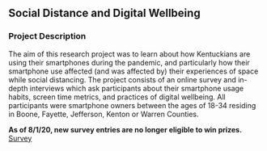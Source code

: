 ## Social Distance and Digital Wellbeing

### Project Description
The aim of this research project was to learn about how Kentuckians are using their smartphones during the pandemic, and particularly how their smartphone use affected (and was affected by) their experiences of space while social distancing. The project consists of an online survey and in-depth interviews which ask participants about their smartphone usage habits, screen time metrics, and practices of digital wellbeing. All participants were smartphone owners between the ages of 18-34 residing in Boone, Fayette, Jefferson, Kenton or Warren Counties.

**As of 8/1/20, new survey entries are no longer eligible to win prizes.**
[Survey](https://jacographer.github.io/survey) 
